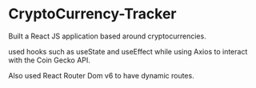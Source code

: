 # CryptoCurrency-Tracker
Built a React JS application based around cryptocurrencies.

used hooks such as useState and useEffect while using Axios to interact with the Coin Gecko API. 

Also used React Router Dom v6 to have dynamic routes. 

